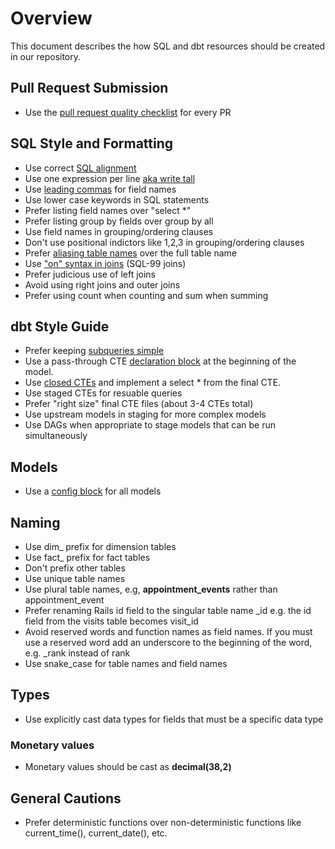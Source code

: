 # Overview
This document describes the how SQL and dbt resources should be created in our 
repository. 

## Pull Request Submission
- Use the [pull request quality checklist](examples/pull_request_quality_check.md) for every PR

## SQL Style and Formatting 
- Use correct [SQL alignment](examples/complex_sql_formatting.md) 
- Use one expression per line [aka write tall](examples/writing_tall.md)
- Use [leading commas](examples/leading_commas.md) for field names
- Use lower case keywords in SQL statements
- Prefer listing field names over "select *" 
- Prefer listing group by fields over group by all 
- Use field names in grouping/ordering clauses
- Don't use positional indictors like 1,2,3 in grouping/ordering clauses
- Prefer [aliasing table names](examples/aliasing_tables.md) over the full table name
- Use ["on" syntax in joins](examples/on_syntax_in_sql_joins.md) (SQL-99 joins)
- Prefer judicious use of left joins
- Avoid using right joins and outer joins
- Prefer using count when counting and sum when summing

## dbt Style Guide
- Prefer keeping [subqueries simple](examples/minimal_subqueries.md)
- Use a pass-through CTE [declaration block](examples/declaration_block.md) 
  at the beginning of the model.
- Use [closed CTEs](examples/close_ctes.md) and implement a select * from the final 
  CTE.
- Use staged CTEs for resuable queries
- Prefer "right size" final CTE files (about 3-4 CTEs total)
- Use upstream models in staging for more complex models
- Use DAGs when appropriate to stage models that can be run simultaneously

## Models
- Use a [config block](examples/config_block.md) for all models

## Naming
- Use dim_ prefix for dimension tables
- Use fact_ prefix for fact tables
- Don't prefix other tables
- Use unique table names
- Use plural table names, e.g, **appointment_events** rather than 
  appointment_event
- Prefer renaming Rails id field to the singular table name _id 
  e.g. the id field from the visits table becomes visit_id
- Avoid reserved words and function names as field names. If you must use a 
  reserved word add an underscore to the beginning of the word, e.g. _rank 
  instead of rank
- Use snake_case for table names and field names

## Types
- Use explicitly cast data types for fields that must be a specific data type

### Monetary values
- Monetary values should be cast as **decimal(38,2)** 

## General Cautions
- Prefer deterministic functions over non-deterministic functions like 
  current_time(), current_date(), etc. 